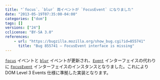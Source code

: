 ```yaml
---
title: "`focus`、`blur` 両イベントが `FocusEvent` になりました"
date: "2013-05-19T07:35:00-04:00"
categories: ["dom"]
tags: []
versions: ["24"]
cclicense: "BY-SA 3.0"
references:
    - url: "https://bugzilla.mozilla.org/show_bug.cgi?id=855741"
      title: "Bug 855741 – FocusEvent interface is missing"
---
```

[`focus`](https://developer.mozilla.org/docs/Web/Reference/Events/focus) イベントと [`blur`](https://developer.mozilla.org/docs/Web/Reference/Events/blur) イベントが更新され、[`Event`](https://developer.mozilla.org/docs/Web/API/Event) インターフェイスの代わりに [`FocusEvent`](https://developer.mozilla.org/docs/Web/API/FocusEvent) インターフェイスのインスタンスとなりました。これにより DOM Level 3 Events 仕様に準拠した実装となります。
